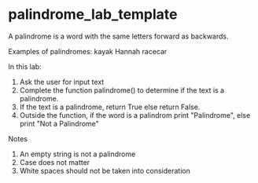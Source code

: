 # palindrome_lab_template

A palindrome is a word with the same letters forward as backwards. 

Examples of palindromes:
kayak
Hannah
racecar

In this lab:
1. Ask the user for input text
2. Complete the function palindrome() to determine if the text is a palindrome.
3. If the text is a palindrome, return True else return False.
4. Outside the function, if the word is a palindrom print "Palindrome", else print "Not a Palindrome"

Notes
1. An empty string is not a palindrome
2. Case does not matter
3. White spaces should not be taken into consideration



